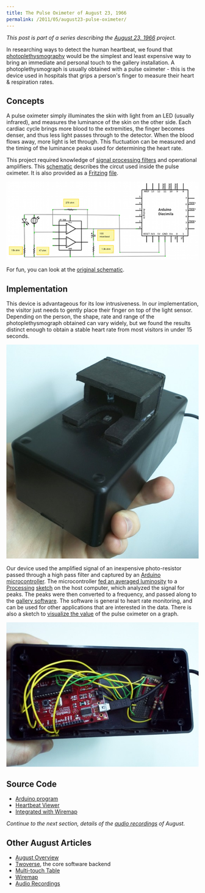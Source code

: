 ```yaml
---
title: The Pulse Oximeter of August 23, 1966
permalink: /2011/05/august23-pulse-oximeter/
---
```


*This post is part of a series describing the
[August 23, 1966](/2011/05/august23/) project.*

In researching ways to detect the human heartbeat, we found that
[photoplethysmography](http://en.wikipedia.org/wiki/Photoplethysmograph)
would be the simplest and least expensive way to bring an immediate and personal
touch to the gallery installation. A photoplethysmograph is usually obtained
with a pulse oximeter - this is the device used in hospitals that grips a
person's finger to measure their heart & respiration rates.

## Concepts

A pulse oximeter simply illuminates the skin with light from an LED (usually
infrared), and measures the luminance of the skin on the other side. Each
cardiac cycle brings more blood to the extremities, the finger becomes denser,
and thus less light passes through to the detector. When the blood flows away,
more light is let through. This fluctuation can be measured and the timing of
the luminance peaks used for determining the heart rate.

This project required knowledge of [signal processing
filters](http://www.swarthmore.edu/NatSci/echeeve1/Ref/FilterBkgrnd/Filters.html)
and operational amplifiers. This
[schematic](https://github.com/peplin/pulse-oximeter/blob/master/docs/schematic-final.png)
describes the circut used inside the pulse oximeter. It is also provided as a
[Fritzing](http://fritzing.org/)
[file](https://raw.github.com/peplin/pulse-oximeter/master/docs/schematic.fz).

![Pulse](/images/august23/schematic-final.png)

For fun, you can look at the [original schematic](https://github.com/peplin/pulse-oximeter/blob/master/docs/schematic-draft.jpg).

## Implementation

This device is advantageous for its low intrusiveness. In our implementation,
the visitor just needs to gently place their finger on top of the light sensor.
Depending on the person, the shape, rate and range of the photoplethysmograph
obtained can vary widely, but we found the results distinct enough to obtain a
stable heart rate from most visitors in under 15 seconds.

![Outsides](/images/august23/pulse-outside.jpg)

Our device used the amplified signal of an inexpensive photo-resistor passed
through a high pass filter and captured by an [Arduino microcontroller](http://www.arduino.cc/).
The microcontroller
[fed an averaged luminosity](https://github.com/peplin/pulse-oximeter/blob/master/pox/pox.pde)
to a [Processing](http://processing.org/)
[sketch](https://github.com/peplin/pulse-oximeter/blob/master/viewer/viewer.pde)
on the host computer, which analyzed the signal for peaks. The peaks were then
converted to a frequency, and passed along to the
[gallery software](https://github.com/peplin/august23/blob/master/src/gallery/WiremapClient/WiremapClient.pde).
The software is general to heart rate monitoring, and can be used for other
applications that are interested in the data. There is also a sketch to
[visualize the value](https://github.com/peplin/pulse-oximeter/blob/master/viewer/viewer.pde)
of the pulse oximeter on a graph.

![Innards](/images/august23/pulse-inside.jpg)

## Source Code

* [Arduino program](https://github.com/peplin/pulse-oximeter/blob/master/pox/pox.pde)
* [Heartbeat Viewer](https://github.com/peplin/pulse-oximeter/blob/master/viewer/viewer.pde)
* [Integrated with Wiremap](https://github.com/peplin/august23/blob/master/src/gallery/WiremapClient/HeartbeatDetector.pde)

*Continue to the next section, details of the
[audio recordings](/2011/05/august23-audio/) of August.*

## Other August Articles

* [August Overview](/2011/05/august23/)
* [Twoverse](/2011/05/august23-twoverse/), the core software backend
* [Multi-touch Table](/2011/05/august23-multitouch/)
* [Wiremap](/2011/05/august23-wiremap/)
* [Audio Recordings](/2011/05/august23-audio/)
